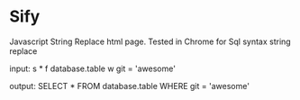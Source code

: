 # Sify

Javascript String Replace html page. Tested in Chrome for Sql syntax string replace


input: s * f database.table w git = 'awesome' 

output: SELECT * FROM database.table WHERE git = 'awesome' 
